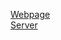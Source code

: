[Webpage](https://bowen999.netlify.app)  
[Server](https://app.netlify.com/teams/bowen999/overview)  